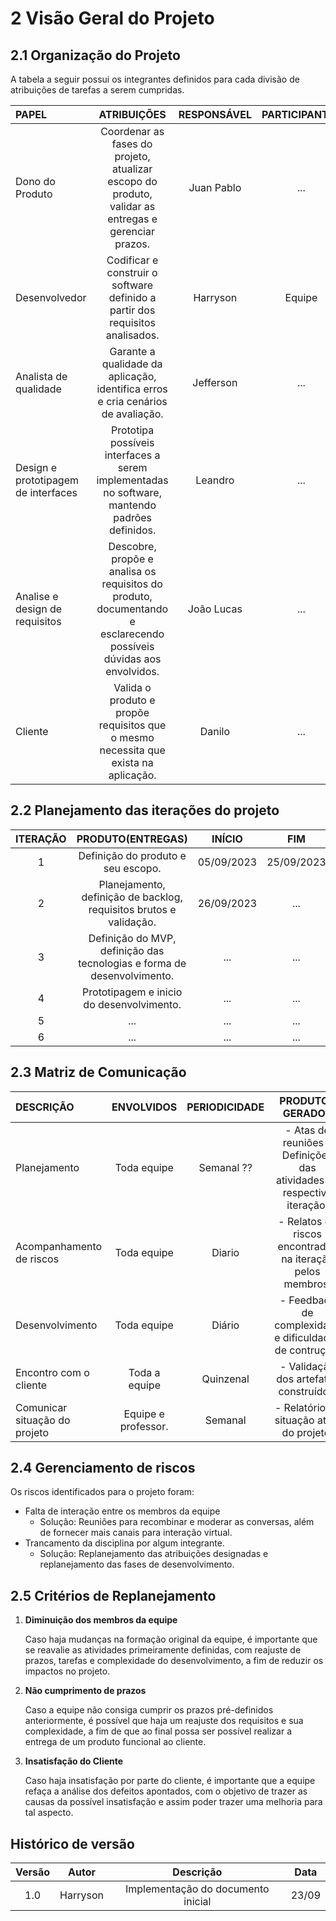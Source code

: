 # 2 Visão Geral do Projeto

## 2.1 Organização do Projeto

A tabela a seguir possui os integrantes definidos para cada divisão de atribuições de tarefas a serem cumpridas.

|            **PAPEL**              |                                       **ATRIBUIÇÕES**                                                            | **RESPONSÁVEL**  | **PARTICIPANTES**  |
|:----------------------------------|:----------------------------------------------------------------------------------------------------------------:|:----------------:|:------------------:|
|Dono do Produto                    | Coordenar as fases do projeto, atualizar escopo do produto, validar as entregas e gerenciar prazos.              |    Juan Pablo    |        ...         |
|Desenvolvedor                      | Codificar e construir o software definido a partir dos requisitos analisados.                                    |Harryson          | Equipe             |
|Analista de qualidade              | Garante a qualidade da aplicação, identifica erros e cria cenários de avaliação.                                 |Jefferson         |...|
|Design e prototipagem de interfaces| Prototipa possíveis interfaces a serem implementadas no software, mantendo padrões definidos.                    |Leandro           |...|
|Analise e design de requisitos     | Descobre, propõe e analisa os requisitos do produto, documentando e esclarecendo possíveis dúvidas aos envolvidos.|João Lucas        |...|
|Cliente                            | Valida o produto e propõe requisitos que o mesmo necessita que exista na aplicação.                              |Danilo            |...|

## 2.2 Planejamento das iterações do projeto

| **ITERAÇÃO**  |                           **PRODUTO(ENTREGAS)**                           | **INÍCIO**      |    **FIM**     |
|:-------------:|:-------------------------------------------------------------------------:|:---------------:|:--------------:|
|1              | Definição do produto e seu escopo.                                        |  05/09/2023     | 25/09/2023     |
|2              | Planejamento, definição de backlog, requisitos brutos e validação.        |  26/09/2023     |...|
|3              | Definição do MVP, definição das tecnologias e forma de desenvolvimento.   | ... |...|
|4              | Prototipagem e inicio do desenvolvimento.                                 | ... |...|
|5              |...|...|...|
|6              |...|...|...|

## 2.3 Matriz de Comunicação

|        **DESCRIÇÃO**        |   **ENVOLVIDOS**   | **PERIODICIDADE** |                        **PRODUTOS GERADOS**                          |
|:----------------------------|:------------------:|:-----------------:|:--------------------------------------------------------------------:|
|Planejamento                 | Toda equipe        | Semanal ??        | - Atas de reuniões e Definições das atividades da respectiva iteração.|
|Acompanhamento de riscos     | Toda equipe        | Diario            | - Relatos de riscos encontrados na iteração pelos membros.             |
|Desenvolvimento              | Toda equipe        | Diário            | - Feedback de complexidade e dificuldades de contrução.               |
|Encontro com o cliente       | Toda a equipe      | Quinzenal          | - Validação dos artefatos construídos.                                |
|Comunicar situação do projeto| Equipe e professor.| Semanal           | - Relatório da situação atual do projeto.                             |

## 2.4 Gerenciamento de riscos

Os riscos identificados para o projeto foram:

- Falta de interação entre os membros da equipe
    - Solução:
      Reuniões para recombinar e moderar as conversas, além de fornecer mais canais para interação virtual.
- Trancamento da disciplina por algum integrante.
    - Solução:
      Replanejamento das atribuições designadas e replanejamento das fases de desenvolvimento.

## 2.5 Critérios de Replanejamento

1. **Diminuição dos membros da equipe**

   Caso haja mudanças na formação original da equipe, é importante que se reavalie as atividades primeiramente definidas, com reajuste de prazos, tarefas e complexidade do desenvolvimento, a fim de reduzir os impactos no projeto.

2. **Não cumprimento de prazos**

   Caso a equipe não consiga cumprir os prazos pré-definidos anteriormente, é possível que haja um reajuste dos requisitos e sua complexidade, a fim de que ao final possa ser possível realizar a entrega de um produto funcional ao cliente.

3. **Insatisfação do Cliente**

   Caso haja insatisfação por parte do cliente, é importante que a equipe refaça a análise dos defeitos apontados, com o objetivo de trazer as causas da possível insatisfação e assim poder trazer uma melhoria para tal aspecto.

## Histórico de versão

| Versão  | Autor| Descrição | Data |
| :---: | :----: | :-------: | :---: |
|    1.0   |   Harryson     |   Implementação do documento inicial |  23/09 |


